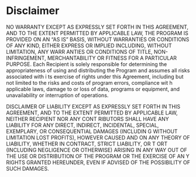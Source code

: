 # Disclaimer

NO WARRANTY
EXCEPT AS EXPRESSLY SET FORTH IN THIS AGREEMENT, AND TO THE EXTENT PERMITTED BY APPLICABLE LAW, THE PROGRAM IS PROVIDED ON AN
“AS IS” BASIS, WITHOUT WARRANTIES OR CONDITIONS OF ANY KIND, EITHER EXPRESS OR IMPLIED INCLUDING, WITHOUT LIMITATION, ANY WARR
ANTIES OR CONDITIONS OF TITLE, NON-INFRINGEMENT, MERCHANTABILITY OR FITNESS FOR A PARTICULAR PURPOSE. Each Recipient is solely
 responsible for determining the appropriateness of using and distributing the Program and assumes all risks associated with i
ts exercise of rights under this Agreement, including but not limited to the risks and costs of program errors, compliance wit
h applicable laws, damage to or loss of data, programs or equipment, and unavailability or interruption of operations.

DISCLAIMER OF LIABILITY
EXCEPT AS EXPRESSLY SET FORTH IN THIS AGREEMENT, AND TO THE EXTENT PERMITTED BY APPLICABLE LAW, NEITHER RECIPIENT NOR ANY CONT
RIBUTORS SHALL HAVE ANY LIABILITY FOR ANY DIRECT, INDIRECT, INCIDENTAL, SPECIAL, EXEMPLARY, OR CONSEQUENTIAL DAMAGES (INCLUDIN
G WITHOUT LIMITATION LOST PROFITS), HOWEVER CAUSED AND ON ANY THEORY OF LIABILITY, WHETHER IN CONTRACT, STRICT LIABILITY, OR T
ORT (INCLUDING NEGLIGENCE OR OTHERWISE) ARISING IN ANY WAY OUT OF THE USE OR DISTRIBUTION OF THE PROGRAM OR THE EXERCISE OF AN
Y RIGHTS GRANTED HEREUNDER, EVEN IF ADVISED OF THE POSSIBILITY OF SUCH DAMAGES.
